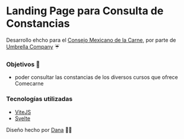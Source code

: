 # Landing Page para Consulta de Constancias

Desarrollo ehcho para el [Consejo Mexicano de la Carne](https://comecarne.org/), por parte de [Umbrella Company](https://www.umbrellacompany.mx/) :umbrella:

### Objetivos :open_book:

- poder consultar las constancias de los diversos cursos que ofrece Comecarne

### Tecnologías utilizadas

- [ViteJS](https://vitejs.dev)
- [Svelte](https://svelte.dev)

Diseño hecho por [Dana](dana@umbrellacompany.mx) :woman_cartwheeling:
